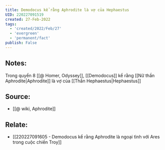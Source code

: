 ```yaml
---
title: Demodocus kể rằng Aphrodite là vợ của Hephaestus
UID: 220227091519
created: 27-Feb-2022
tags:
  - 'created/2022/Feb/27'
  - 'evergreen'
  - 'permanent/fact'
publish: False
---
```

## Notes:
Trong quyển 8 [[@ Homer, Odyssey]], [[Demodocus]] kể rằng [[Nữ thần Aphrodite|Aphrodite]] là vợ của [[Thần Hephaestus|Hephaestus]]

## Source:
- [[@ wiki, Aphrodite]]

## Relate:
- [[220227091605 - Demodocus kể rằng Aphrodite là ngoại tình với Ares trong cuộc chiến Troy]]
